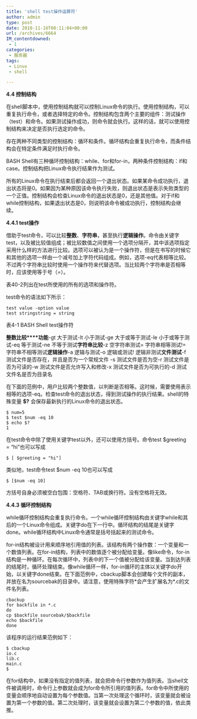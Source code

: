 ```yaml
---
title: 'shell test操作运算符'
author: admin
type: post
date: 2010-11-16T08:11:04+00:00
url: /archives/6664
IM_contentdowned:
 - 1
categories:
 - 服务器
tags:
 - Linux
 - shell

---
```

**4.4 控制结构**

在shell脚本中，使用控制结构就可以控制Linux命令的执行。使用控制结构，可以重复执行命令，或者选择特定的命令。控制结构包含两个主要的组件：测试操作（test）和命令。如果测试操作成功，则命令就会执行。这样的话，就可以使用控制结构来决定是否执行选定的命令。

存在两种不同类型的控制结构：循环和条件。循环结构会重复执行命令，而条件结构会在特定条件满足时执行命令。

BASH Shell有三种循环控制结构：while、for和for-in，两种条件控制结构：if和case。控制结构把Linux命令执行结果作为测试。

所有的Linux命令在执行结束后都会返回一个退出状态。如果某命令成功执行，退出状态将是0。如果因为某种原因该命令执行失败，则退出状态是表示失败类型的一个正值。控制结构会检查Linux命令的退出状态是0，还是其他值。对于if和while控制结构，如果退出状态是0，则说明该命令被成功执行，控制结构会继续。

**4.4.1 test操作**

借助于test命令，可以比较**整数**、**字符串**，甚至执行**逻辑操作**。命令由关键字test，以及被比较值组成；被比较数值之间使用一个选项分隔开，其中该选项指定采用什么样的方法进行比较。选项可以被认为是一个操作符，但是在书写的时候它和其他的选项一样由一个减号加上字符代码组成。例如，选项-eq代表相等比较。不过两个字符串比较时使用一个操作符来代替选项。当比较两个字符串是否相等时，应该使用等于号（=）。

表40-2列出在test所使用的所有的选项和操作符。

test命令的语法如下所示：

```
test value -option value
test stringstring = string
```

表4-1 BASH Shell test操作符

**整数比较****功能**-gt
 大于测试-lt
 小于测试-ge
 大于或等于测试-le
 小于或等于测试-eq
 等于测试-ne
 不等于测试**字符串比较**-z
 空字符串测试=
 字符串相等测试!=
 字符串不相等测试**逻辑操作**-a
 逻辑与测试-o
 逻辑或测试!
 逻辑非测试**文件测试**-f
 测试文件是否存在，并且是否为一个常规文件
 -s
 测试文件是否为空-r
 测试文件是否为可读的-w
 测试文件是否允许写入和修改-x
 测试文件是否为可执行的-d
 测试文件名是否为目录名

在下面的范例中，用户比较两个整数值，以判断是否相等。这时候，需要使用表示相等的选项-eq。检查test命令的退出状态，得到测试操作的执行结果。shell的特殊变量 **$?** 会保存最新执行的Linux命令的退出状态。

```
$ num=5
$ test $num -eq 10
$ echo $?
1
```

在test命令中除了使用关键字test以外，还可以使用方括号。命令test $greeting = “hi”也可以写成

```
$ [ $greeting = "hi"]
```

类似地，test命令test $num -eq 10也可以写成

```
$ [$num -eq 10]
```

方括号自身必须被空白包围：空格符、TAB或换行符。没有空格将无效。

**4.4.3 循环控制结构**

while循环控制结构会重复执行命令。一个while循环控制结构由关键字while和其后的一个Linux命令组成。关键字do在下一行中。循环结构的结尾是关键字done。while循环结构中Linux命令通常是括号括起来的测试命令。

for-in结构被设计用来顺序地引用值的列表。该结构有两个操作数：一个变量和一个数值列表。在for-in结构，列表中的数值逐个被分配给变量。像like命令，for-in结构是一种循环。在每次循环中，列表中的下一个值被分配给该变量。当到达列表的结尾时，循环处理结束。像while循环一样，for-in循环的主体以关键字do开始，以关键字done结束。在下面范例中，cbackup脚本会创建每个文件的副本，并放在名为sourcebak的目录中。请注意，使用特殊字符\*会产生扩展名为\*.c的文件名列表。

```
cbackup
for backfile in *.c
do
cp $backfile sourcebak/$backfile
echo $backfile
done
```

该程序的运行结果范例如下：

```
$ cbackup
io.c
lib.c
main.c
$
```

在for结构中，如果没有指定的值列表，就会把命令行参数作为值列表。当shell文件被调用时，命令行上参数就会成为for命令所引用的值列表。for命令中所使用的变量会顺序地自动设置为每个参数值。当第一次处理这个循环时，该变量就会被设置为第一个参数的值。第二次处理时，该变量就会设置为第二个参数的值，依此类推。